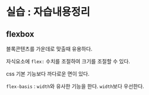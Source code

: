 # 실습 : 자습내용정리

## flexbox

블록콘텐츠를 가운데로 맞출때 유용하다.

자식요소에 `flex:` 수치를 조절하여 크기를 조절할 수 있다.

css 기본 기능보다 까다로운 면이 있다.

`flex-basis` : `width`와 유사한 기능을 한다. `width`보다 우선한다.